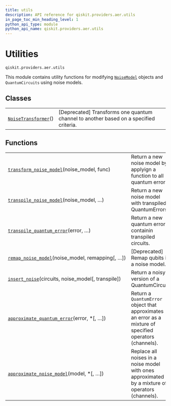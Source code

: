 ```yaml
---
title: utils
description: API reference for qiskit.providers.aer.utils
in_page_toc_min_heading_level: 1
python_api_type: module
python_api_name: qiskit.providers.aer.utils
---
```


<span id="module-qiskit.providers.aer.utils" />

<span id="aer-utils" />

# Utilities

<span id="module-qiskit.providers.aer.utils" />

`qiskit.providers.aer.utils`

This module contains utility functions for modifying [`NoiseModel`](qiskit.providers.aer.noise.NoiseModel#qiskit.providers.aer.noise.NoiseModel "qiskit.providers.aer.noise.NoiseModel") objects and `QuantumCircuits` using noise models.

## Classes

|                                                                                                                                                               |                                                                                        |
| ------------------------------------------------------------------------------------------------------------------------------------------------------------- | -------------------------------------------------------------------------------------- |
| [`NoiseTransformer`](qiskit.providers.aer.utils.NoiseTransformer#qiskit.providers.aer.utils.NoiseTransformer "qiskit.providers.aer.utils.NoiseTransformer")() | \[Deprecated] Transforms one quantum channel to another based on a specified criteria. |

## Functions

|                                                                                                                                                                                                                  |                                                                                                           |
| ---------------------------------------------------------------------------------------------------------------------------------------------------------------------------------------------------------------- | --------------------------------------------------------------------------------------------------------- |
| [`transform_noise_model`](qiskit.providers.aer.utils.transform_noise_model#qiskit.providers.aer.utils.transform_noise_model "qiskit.providers.aer.utils.transform_noise_model")(noise\_model, func)              | Return a new noise model by applyign a function to all quantum errors.                                    |
| [`transpile_noise_model`](qiskit.providers.aer.utils.transpile_noise_model#qiskit.providers.aer.utils.transpile_noise_model "qiskit.providers.aer.utils.transpile_noise_model")(noise\_model, …)                 | Return a new noise model with transpiled QuantumErrors.                                                   |
| [`transpile_quantum_error`](qiskit.providers.aer.utils.transpile_quantum_error#qiskit.providers.aer.utils.transpile_quantum_error "qiskit.providers.aer.utils.transpile_quantum_error")(error, …)                | Return a new quantum error containin transpiled circuits.                                                 |
| [`remap_noise_model`](qiskit.providers.aer.utils.remap_noise_model#qiskit.providers.aer.utils.remap_noise_model "qiskit.providers.aer.utils.remap_noise_model")(noise\_model, remapping\[, …])                   | \[Deprecated] Remap qubits in a noise model.                                                              |
| [`insert_noise`](qiskit.providers.aer.utils.insert_noise#qiskit.providers.aer.utils.insert_noise "qiskit.providers.aer.utils.insert_noise")(circuits, noise\_model\[, transpile])                                | Return a noisy version of a QuantumCircuit.                                                               |
| [`approximate_quantum_error`](qiskit.providers.aer.utils.approximate_quantum_error#qiskit.providers.aer.utils.approximate_quantum_error "qiskit.providers.aer.utils.approximate_quantum_error")(error, \*\[, …]) | Return a `QuantumError` object that approximates an error as a mixture of specified operators (channels). |
| [`approximate_noise_model`](qiskit.providers.aer.utils.approximate_noise_model#qiskit.providers.aer.utils.approximate_noise_model "qiskit.providers.aer.utils.approximate_noise_model")(model, \*\[, …])         | Replace all noises in a noise model with ones approximated by a mixture of operators (channels).          |


